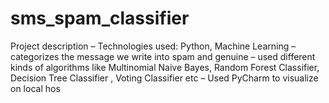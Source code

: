 # sms_spam_classifier

Project description
– Technologies used: Python, Machine Learning
– categorizes the message we write into spam and genuine
– used different kinds of algorithms like Multinomial Naive Bayes, Random Forest Classifier, Decision Tree Classifier
, Voting Classifier etc
– Used PyCharm to visualize on local hos
